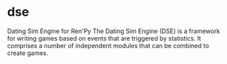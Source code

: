 # dse
Dating Sim Engine for Ren'Py
The Dating Sim Engine (DSE) is a framework for writing games based on events that are triggered by statistics. It comprises a number of independent modules that can be combined to create games. 
